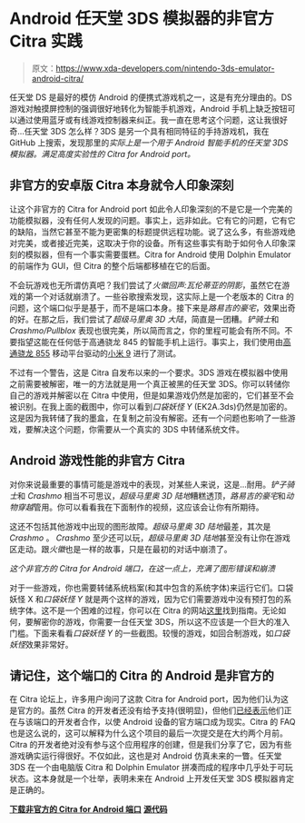 # Android 任天堂 3DS 模拟器的非官方 Citra 实践

> 原文：<https://www.xda-developers.com/nintendo-3ds-emulator-android-citra/>

任天堂 DS 是最好的模仿 Android 的便携式游戏机之一，这是有充分理由的。DS 游戏对触摸屏控制的强调很好地转化为智能手机游戏，Android 手机上缺乏按钮可以通过使用蓝牙或有线游戏控制器来纠正。我一直在思考这个问题，这让我很好奇...任天堂 3DS 怎么样？3DS 是另一个具有相同特征的手持游戏机，我在 GitHub 上搜索，发现那里的*实际上是一个用于 Android 智能手机的任天堂 3DS 模拟器。满足高度实验性的 Citra for Android port。*

## 非官方的安卓版 Citra 本身就令人印象深刻

让这个非官方的 Citra for Android port 如此令人印象深刻的不是它是一个完美的功能模拟器，没有任何人发现的问题。事实上，远非如此。它有它的问题，它有它的缺陷，当然它甚至不能为更密集的标题提供远程功能。说了这么多，有些游戏绝对完美，或者接近完美，这取决于你的设备。所有这些事实有助于如何令人印象深刻的模拟器，但有一个事实需要蛋糕。Citra for Android 使用 Dolphin Emulator 的前端作为 GUI，但 Citra 的整个后端都移植在它的后面。

不会玩游戏也无所谓仿真吧？我们尝试了*火徽回声:瓦伦蒂亚的阴影*，虽然它在游戏的第一个对话就崩溃了。一些谷歌搜索发现，这实际上是一个老版本的 Citra 的问题，这个端口似乎是基于，而不是端口本身。接下来是*路易吉的豪宅*，效果出奇的好。在那之后，我们尝试了*超级马里奥 3D 大陆*，简直是一团糟。*铲骑士*和 *Crashmo/Pullblox* 表现也很完美，所以简而言之，你的里程可能会有所不同。不要指望这能在任何低于高通骁龙 845 的智能手机上运行。事实上，我们使用由[高通骁龙 855](https://www.xda-developers.com/qualcomm-snapdragon-855-snapdragon-845-kirin-980-cpu-gpu-ai-benchmarks/) 移动平台驱动的[小米 9](https://www.xda-developers.com/xiaomi-mi-9-specifications-launch/) 进行了测试。

不过有一个警告，这是 Citra 自发布以来的一个要求。3DS 游戏在模拟器中使用之前需要被解密，唯一的方法就是用一个真正被黑的任天堂 3DS。你可以转储你自己的游戏并解密以在 Citra 中使用，但是如果游戏仍然是加密的，它们甚至不会被识别。在我上面的截图中，你可以看到*口袋妖怪 Y* (EK2A.3ds)仍然是加密的。这是因为我转储了我的墨盒，在复制之前没有解密。还有一个问题也影响了一些游戏，要解决这个问题，你需要从一个真实的 3DS 中转储系统文件。

## Android 游戏性能的非官方 Citra

对你来说最重要的事情可能是游戏中的表现，对某些人来说，这是...耐用。*铲子骑士*和 *Crashmo* 相当不可思议，*超级马里奥 3D 陆地*糟糕透顶，*路易吉的豪宅*和*动物穿越*管用。你可以看看我在下面制作的视频，这应该会让你有所期待。

这还不包括其他游戏中出现的图形故障。*超级马里奥 3D 陆地*最差，其次是 *Crashmo* 。 *Crashmo* 至少还可以玩，*超级马里奥 3D 陆地*甚至没有让你在游戏区走动。跟*火徽*也是一样的故事，只是在最初的对话中崩溃了。

*这个非官方的 Citra for Android 端口，在这一点上，充满了图形错误和崩溃*

对于一些游戏，你也需要转储系统档案(和其中包含的系统字体)来运行它们。口袋妖怪 X 和*口袋妖怪 Y* 就是两个这样的游戏，因为它们需要游戏中没有预打包的系统字体。这不是一个困难的过程，你可以在 Citra 的网站[这里](https://citra-emu.org/wiki/dumping-system-archives-and-the-shared-fonts-from-a-3ds-console/)找到指南。无论如何，要解密你的游戏，你需要一台任天堂 3DS，所以这不应该是一个巨大的准入门槛。下面来看看*口袋妖怪 Y* 的一些截图。较慢的游戏，如回合制游戏，如*口袋妖怪*效果非常好。

## 请记住，这个端口的 Citra 的 Android 是非官方的

在 Citra 论坛上，许多用户询问了这款 Citra for Android port，因为他们认为这是官方的。虽然 Citra 的开发者还没有给予支持(很明显)，但他们[已经表示](https://community.citra-emu.org/t/pokemon-x-not-working-only-showing-white-screen-on-android/60611)他们正在与该端口的开发者合作，以使 Android 设备的官方端口成为现实。Citra 的 FAQ 也是这么说的，这可以解释为什么这个项目的最后一次提交是在大约两个月前。Citra 的开发者绝对没有参与这个应用程序的创建，但是我们分享了它，因为有些游戏确实运行得很好。不仅如此，这也是对 Android 仿真未来的一瞥。任天堂 3DS 在一个由电脑版 Citra 和 Dolphin Emulator 拼凑而成的程序中几乎处于可玩状态。这本身就是一个壮举，表明未来在 Android 上开发任天堂 3DS 模拟器肯定是正确的。

[**下载非官方的 Citra for Android 端口**](https://ci.appveyor.com/api/buildjobs/4qfbf5dm5n47tiyf/artifacts/app%2Fbuild%2Foutputs%2Fapk%2Frelease%2Fapp-release.apk) [**源代码**](https://github.com/SachinVin/citra_android)
